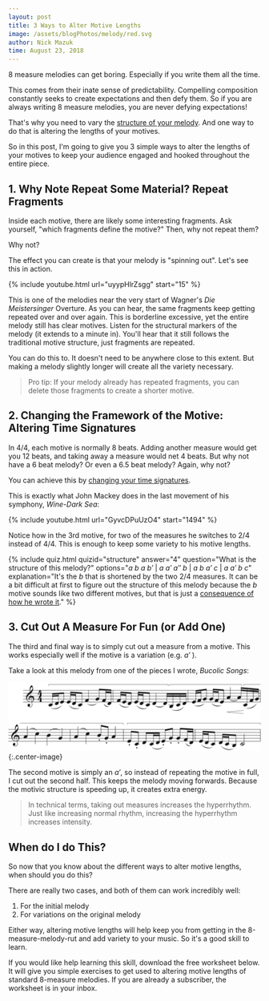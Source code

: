 ```yaml
---
layout: post
title: 3 Ways to Alter Motive Lengths
image: /assets/blogPhotos/melody/red.svg
author: Nick Mazuk
time: August 23, 2018
---
```


8 measure melodies can get boring. Especially if you write them all the time.

This comes from their inate sense of predictability. Compelling composition constantly seeks to create expectations and then defy them. So if you are always writing 8 measure melodies, you are never defying expectations!

That's why you need to vary the [structure of your melody](/blog/BuildingBlocksOfMelody). And one way to do that is altering the lengths of your motives.

So in this post, I'm going to give you 3 simple ways to alter the lengths of your motives to keep your audience engaged and hooked throughout the entire piece.

<!--end-of-intro-->

## 1. Why Note Repeat Some Material? Repeat Fragments

Inside each motive, there are likely some interesting fragments. Ask yourself, "which fragments define the motive?" Then, why not repeat them?

Why not?

The effect you can create is that your melody is "spinning out". Let's see this in action.

{% include youtube.html url="uyypHlrZsgg" start="15" %}

This is one of the melodies near the very start of Wagner's *Die Meistersinger* Overture. As you can hear, the same fragments keep getting repeated over and over again. This is borderline excessive, yet the entire melody still has clear motives. Listen for the structural markers of the melody (it extends to a minute in). You'll hear that it still follows the traditional motive structure, just fragments are repeated.

You can do this to. It doesn't need to be anywhere close to this extent. But making a melody slightly longer will create all the variety necessary.

> Pro tip: If your melody already has repeated fragments, you can delete those fragments to create a shorter motive.

## 2. Changing the Framework of the Motive: Altering Time Signatures

In 4/4, each motive is normally 8 beats. Adding another measure would get you 12 beats, and taking away a measure would net 4 beats. But why not have a 6 beat melody? Or even a 6.5 beat melody? Again, why not?

You can achieve this by [changing your time signatures](/blog/IncreaseRhythmicVarietyInYourMelody#just-change-the-time-signature).

This is exactly what John Mackey does in the last movement of his symphony, *Wine-Dark Sea*:

{% include youtube.html url="GyvcDPuUzO4" start="1494" %}

Notice how in the 3rd motive, for two of the measures he switches to 2/4 instead of 4/4. This is enough to keep some variety to his motive lengths.

{% include quiz.html quizid="structure" answer="4" question="What is the structure of this melody?" options="<em>a b a b&prime;</em> | <em>a a&prime; a&Prime; b</em> | <em>a b a&prime; c</em> | <em>a a&prime; b c</em>" explanation="It's the <em> b </em> that is shortened by the two 2/4 measures. It can be a bit difficult at first to figure out the structure of this melody because the <em>b</em> motive sounds like two different motives, but that is just a <a href='/blog/FractalMelodies'>consequence of how he wrote it</a>." %}

## 3. Cut Out A Measure For Fun (or Add One)

The third and final way is to simply cut out a measure from a motive. This works especially well if the motive is a variation (e.g. *a&prime;* ).

Take a look at this melody from one of the pieces I wrote, *Bucolic Songs*:

![Bucolic Songs Melody](/blog/resources/bucolicSongsMelody.png "Bucolic Songs Melody"){:.center-image}

The second motive is simply an *a&prime;*, so instead of repeating the motive in full, I cut out the second half. This keeps the melody moving forwards. Because the motivic structure is speeding up, it creates extra energy.

> In technical terms, taking out measures increases the hyperrhythm. Just like increasing normal rhythm, increasing the hyperrhythm increases intensity.

## When do I do This?

So now that you know about the different ways to alter motive lengths, when should you do this?

There are really two cases, and both of them can work incredibly well:

1. For the initial melody
2. For variations on the original melody

Either way, altering motive lengths will help keep you from getting in the 8-measure-melody-rut and add variety to your music. So it's a good skill to learn.

If you would like help learning this skill, download the free worksheet below. It will give you simple exercises to get used to altering motive lengths of standard 8-measure melodies. If you are already a subscriber, the worksheet is in your inbox.
